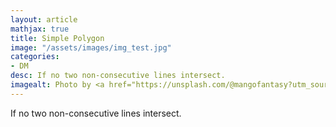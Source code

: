 ```yaml
---
layout: article
mathjax: true
title: Simple Polygon
image: "/assets/images/img_test.jpg"
categories:
- DM
desc: If no two non-consecutive lines intersect. 
imagealt: Photo by <a href="https://unsplash.com/@mangofantasy?utm_source=unsplash&utm_medium=referral&utm_content=creditCopyText">Tim Johnson</a> on <a href="https://unsplash.com/s/photos/logic?utm_source=unsplash&utm_medium=referral&utm_content=creditCopyText">Unsplash</a>
---
```

If no two non-consecutive lines intersect.